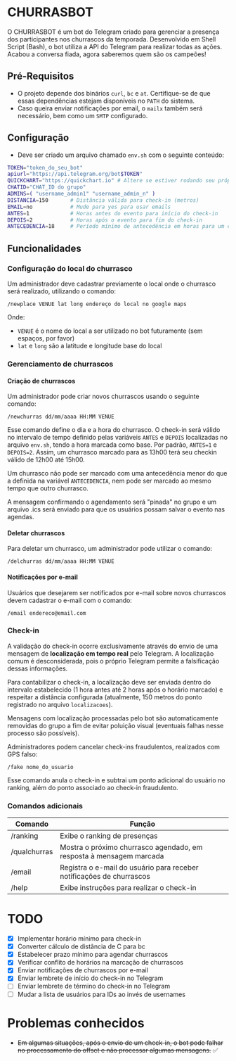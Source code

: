 # CHURRASBOT

O CHURRASBOT é um bot do Telegram criado para gerenciar a presença dos participantes nos churrascos da temporada. Desenvolvido em Shell Script (Bash), o bot utiliza a API do Telegram para realizar todas as ações. Acabou a conversa fiada, agora saberemos quem são os campeões!

## Pré-Requisitos
- O projeto depende dos binários `curl`, `bc` e `at`. Certifique-se de que essas dependências estejam disponíveis no `PATH` do sistema.
- Caso queira enviar notificações por email, o `mailx` também será necessário, bem como um `SMTP` configurado.

## Configuração

* Deve ser criado um arquivo chamado `env.sh` com o seguinte conteúdo:
```bash
TOKEN="token_do_seu_bot"
apiurl="https://api.telegram.org/bot$TOKEN"
QUICKCHART="https://quickchart.io" # Altere se estiver rodando seu próprio quickchart
CHATID="CHAT_ID do grupo"
ADMINS=( "username_admin1" "username_admin_n" )
DISTANCIA=150       # Distância válida para check-in (metros)
EMAIL=no            # Mude para yes para usar emails
ANTES=1             # Horas antes do evento para início do check-in
DEPOIS=2            # Horas após o evento para fim do check-in
ANTECEDENCIA=18     # Período mínimo de antecedência em horas para um churrasco ser marcado
```

## Funcionalidades
### Configuração do local do churrasco
Um administrador deve cadastrar previamente o local onde o churrasco será realizado, utilizando o comando:

```/newplace VENUE lat long endereço do local no google maps```

Onde:

- `VENUE` é o nome do local a ser utilizado no bot futuramente (sem espaços, por favor)
- `lat` e `long` são a latitude e longitude base do local

### Gerenciamento de churrascos
#### Criação de churrascos
Um administrador pode criar novos churrascos usando o seguinte comando:

`/newchurras dd/mm/aaaa HH:MM VENUE`

Esse comando define o dia e a hora do churrasco. O check-in será válido no intervalo de tempo definido pelas variáveis `ANTES` e `DEPOIS` localizadas no arquivo `env.sh`, tendo a hora marcada como base. Por padrão, `ANTES=1` e `DEPOIS=2`. Assim, um churrasco marcado para as 13h00 terá seu checkin válido de 12h00 até 15h00. 

Um churrasco não pode ser marcado com uma antecedência menor do que a definida na variável `ANTECEDENCIA`, nem pode ser marcado ao mesmo tempo que outro churrasco. 

A mensagem confirmando o agendamento será "pinada" no grupo e um arquivo .ics será enviado para que os usuários possam salvar o evento nas agendas.

#### Deletar churrascos
Para deletar um churrasco, um administrador pode utilizar o comando:

```/delchurras dd/mm/aaaa HH:MM VENUE```

#### Notificações por e-mail
Usuários que desejarem ser notificados por e-mail sobre novos churrascos devem cadastrar o e-mail com o comando:

```/email endereco@email.com```

### Check-in

A validação do check-in ocorre exclusivamente através do envio de uma mensagem de **localização em tempo real** pelo Telegram. A localização comum é desconsiderada, pois o próprio Telegram permite a falsificação dessas informações.

Para contabilizar o check-in, a localização deve ser enviada dentro do intervalo estabelecido (1 hora antes até 2 horas após o horário marcado) e respeitar a distância configurada (atualmente, 150 metros do ponto registrado no arquivo `localizacoes`).

Mensagens com localização processadas pelo bot são automaticamente removidas do grupo a fim de evitar poluição visual (eventuais falhas nesse processo são possíveis).

Administradores podem cancelar check-ins fraudulentos, realizados com GPS falso:

```/fake nome_do_usuario```

Esse comando anula o check-in e subtrai um ponto adicional do usuário no ranking, além do ponto associado ao check-in fraudulento.

### Comandos adicionais
| Comando       | Função                                                              |
|---------------|---------------------------------------------------------------------|
| /ranking      | Exibe o ranking de presenças                                       |
| /qualchurras  | Mostra o próximo churrasco agendado, em resposta à mensagem marcada|
| /email        | Registra o e-mail do usuário para receber notificações de churrascos|
| /help         | Exibe instruções para realizar o check-in                          |

# TODO
- [x] Implementar horário mínimo para check-in
- [x] Converter cálculo de distância de C para bc
- [x] Estabelecer prazo mínimo para agendar churrascos
- [x] Verificar conflito de horários na marcação de churrascos
- [x] Enviar notificações de churrascos por e-mail
- [x] Enviar lembrete de início do check-in no Telegram
- [ ] Enviar lembrete de término do check-in no Telegram
- [ ] Mudar a lista de usuários para IDs ao invés de usernames

# Problemas conhecidos
* ~~Em algumas situações, após o envio de um check-in, o bot pode falhar no processamento do offset e não processar algumas mensagens.~~ ✅

